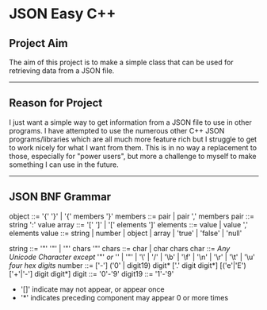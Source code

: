 # JSON Easy C++


## Project Aim

The aim of this project is to make a simple class that can be used for retrieving data from a JSON file.

---

## Reason for Project

I just want a simple way to get information from a JSON file to use in other programs. I have attempted to use the numerous other C++ JSON programs/libraries which are all much more feature rich but I struggle to get to work nicely for what I want from them. This is in no way a replacement to those, especially for "power users", but more a challenge to myself to make something I can use in the future.

---

## JSON BNF Grammar

object      ::=     '{' '}' | '{' members '}'
members     ::=     pair | pair ',' members
pair        ::=     string ':' value
array       ::=     '[' ']' | '[' elements ']'
elements    ::=     value | value ',' elements
value       ::=     string | number | object | array | 'true' | 'false' | 'null'

string      ::=     '"' '"' | '"' chars '"'
chars       ::=     char | char chars
char        ::=     *Any Unicode Character except* '"' *or* '\' | '\"' | '\\' | '\/' | '\b' | '\f' | '\n' | '\r' | '\t' | '\u' *four hex digits*
number      ::= ['-'] ('0' | digit19) digit* ['.' digit digit*] [('e'|'E') ['+'|'-'] digit digit*]
digit       ::=     '0'-'9'
digit19     ::=     '1'-'9'

* '[]' indicate may not appear, or appear once
* '*' indicates preceding component may appear 0 or more times